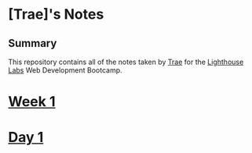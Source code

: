 # [Trae]'s Notes

## Summary

This repository contains all of the notes taken by [Trae](https://github.com/tbold5) for the [Lighthouse Labs](https://www.lighthouselabs.ca) Web Development Bootcamp.

# [Week 1](/Week_1)

  # [Day 1](/Week_1/Day_1)